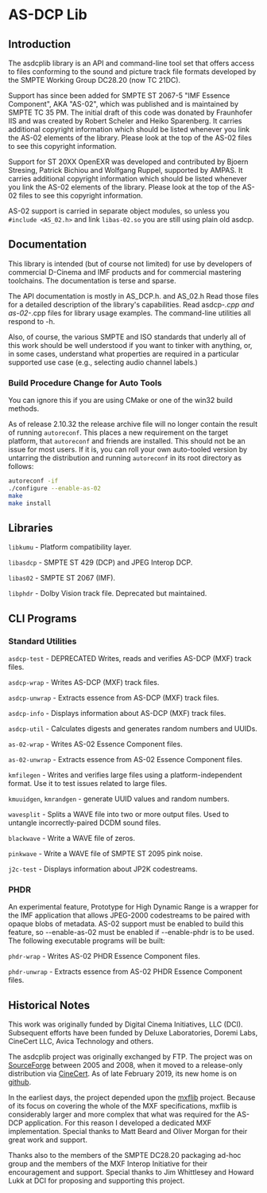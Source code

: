 
# AS-DCP Lib

## Introduction

The asdcplib library is an API and command-line tool set that offers
access to files conforming to the sound and picture track file formats
developed by the SMPTE Working Group DC28.20 (now TC 21DC).

Support has since been added for SMPTE ST 2067-5 "IMF Essence
Component", AKA "AS-02", which was published and is maintained by
SMPTE TC 35 PM.  The initial draft of this code was donated by
Fraunhofer IIS and was created by Robert Scheler and Heiko Sparenberg.
It carries additional copyright information which should be listed
whenever you link the AS-02 elements of the library. Please look at
the top of the AS-02 files to see this copyright information. 

Support for ST 20XX OpenEXR was developed and contributed by Bjoern
Stresing, Patrick Bichiou and Wolfgang Ruppel, supported by AMPAS.
It carries additional copyright information which should be listed
whenever you link the AS-02 elements of the library. Please look at
the top of the AS-02 files to see this copyright information.

AS-02 support is carried in separate object modules, so unless you
`#include <AS_02.h>` and link `libas-02.so` you are still using plain old
asdcp. 


## Documentation

This library is intended (but of course not limited) for use by
developers of commercial D-Cinema and IMF products and for commercial
mastering toolchains. The documentation is terse and sparse.

The API documentation is mostly in AS_DCP.h. and AS_02.h  Read those
files for a detailed description of the library's capabilities. Read
asdcp-*.cpp and as-02-*.cpp files for library usage examples. The
command-line utilities all respond to -h.

Also, of course, the various SMPTE and ISO standards that underly all
of this work should be well understood if you want to tinker with
anything, or, in some cases, understand what properties are required
in a particular supported use case (e.g., selecting audio channel labels.)

### Build Procedure Change for Auto Tools

You can ignore this if you are using CMake or one of the win32 build
methods.

As of release 2.10.32 the release archive file will no longer contain
the result of running `autoreconf`. This places a new requirement on
the target platform, that `autoreconf` and friends are installed. This
should not be an issue for most users. If it is, you can roll your own
auto-tooled version by untarring the distribution and running
`autoreconf` in its root directory as follows:

```sh
autoreconf -if
./configure --enable-as-02
make
make install
```

## Libraries

`libkumu` - Platform compatibility layer.

`libasdcp` - SMPTE ST 429 (DCP) and JPEG Interop DCP.

`libas02` - SMPTE ST 2067 (IMF).

`libphdr` - Dolby Vision track file. Deprecated but maintained.


## CLI Programs

### Standard Utilities

`asdcp-test` - DEPRECATED  Writes, reads and verifies AS-DCP (MXF) track files.

`asdcp-wrap` - Writes AS-DCP (MXF) track files.

`asdcp-unwrap` - Extracts essence from AS-DCP (MXF) track files.

`asdcp-info` - Displays information about AS-DCP (MXF) track files.

`asdcp-util` - Calculates digests and generates random numbers and UUIDs.

`as-02-wrap` - Writes AS-02 Essence Component files.

`as-02-unwrap` - Extracts essence from AS-02 Essence Component files.

`kmfilegen` - Writes and verifies large files using a platform-independent format. Use it to test issues related to large files.

`kmuuidgen`, `kmrandgen` - generate UUID values and random numbers.

`wavesplit` - Splits a WAVE file into two or more output files. Used  to untangle incorrectly-paired DCDM sound files.

`blackwave` - Write a WAVE file of zeros.

`pinkwave` - Write a WAVE file of SMPTE ST 2095 pink noise.

`j2c-test` - Displays information about JP2K codestreams.


### PHDR

An experimental feature, Prototype for High Dynamic Range is a wrapper
for the IMF application that allows JPEG-2000 codestreams to be paired
with opaque blobs of metadata.  AS-02 support must be enabled to
build this feature, so --enable-as-02 must be enabled if
--enable-phdr is to be used.  The following executable programs will be
built:

`phdr-wrap` - Writes AS-02 PHDR Essence Component files.

`phdr-unwrap` - Extracts essence from AS-02 PHDR Essence Component files.


## Historical Notes

This work was originally funded by Digital Cinema Initiatives, LLC
(DCI). Subsequent efforts have been funded by Deluxe Laboratories,
Doremi Labs, CineCert LLC, Avica Technology and others.

The asdcplib project was originally exchanged by FTP. The project was
on [SourceForge](https://sourceforge.net/projects/asdcplib) between
2005 and 2008, when it moved to a release-only distribution via
[CineCert](https://www.cinecert.com/asdcplib/download). As of late
February 2019, its new home is on [github](https://github.com/cinecert/asdcplib).

In the earliest days, the project depended upon the
[mxflib](http://sourceforge.net/projects/mxflib) project. Because of
its focus on covering the whole of the MXF specifications, mxflib is
considerably larger and more complex that what was required for the
AS-DCP application. For this reason I developed a dedicated MXF
implementation. Special thanks to Matt Beard and Oliver Morgan for
their great work and support.

Thanks also to the members of the SMPTE DC28.20 packaging ad-hoc group
and the members of the MXF Interop Initiative for their encouragement
and support. Special thanks to Jim Whittlesey and Howard Lukk at DCI
for proposing and supporting this project. 
